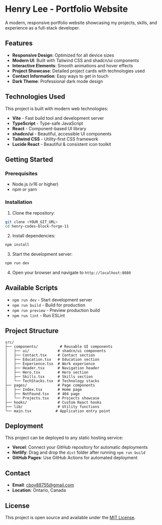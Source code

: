 # Henry Lee - Portfolio Website

A modern, responsive portfolio website showcasing my projects, skills, and experience as a full-stack developer.

## Features

- **Responsive Design**: Optimized for all device sizes
- **Modern UI**: Built with Tailwind CSS and shadcn/ui components
- **Interactive Elements**: Smooth animations and hover effects
- **Project Showcase**: Detailed project cards with technologies used
- **Contact Information**: Easy ways to get in touch
- **Dark Theme**: Professional dark mode design

## Technologies Used

This project is built with modern web technologies:

- **Vite** - Fast build tool and development server
- **TypeScript** - Type-safe JavaScript
- **React** - Component-based UI library
- **shadcn/ui** - Beautiful, accessible UI components
- **Tailwind CSS** - Utility-first CSS framework
- **Lucide React** - Beautiful & consistent icon toolkit

## Getting Started

### Prerequisites

- Node.js (v16 or higher)
- npm or yarn

### Installation

1. Clone the repository:
```bash
git clone <YOUR_GIT_URL>
cd henry-codes-block-forge-11
```

2. Install dependencies:
```bash
npm install
```

3. Start the development server:
```bash
npm run dev
```

4. Open your browser and navigate to `http://localhost:8080`

## Available Scripts

- `npm run dev` - Start development server
- `npm run build` - Build for production
- `npm run preview` - Preview production build
- `npm run lint` - Run ESLint

## Project Structure

```
src/
├── components/          # Reusable UI components
│   ├── ui/             # shadcn/ui components
│   ├── Contact.tsx     # Contact section
│   ├── Education.tsx   # Education section
│   ├── Experience.tsx  # Work experience
│   ├── Header.tsx      # Navigation header
│   ├── Hero.tsx        # Hero section
│   ├── Skills.tsx      # Skills section
│   └── TechStacks.tsx  # Technology stacks
├── pages/              # Page components
│   ├── Index.tsx       # Home page
│   ├── NotFound.tsx    # 404 page
│   └── Projects.tsx    # Projects showcase
├── hooks/              # Custom React hooks
├── lib/                # Utility functions
└── main.tsx           # Application entry point
```

## Deployment

This project can be deployed to any static hosting service:

- **Vercel**: Connect your GitHub repository for automatic deployments
- **Netlify**: Drag and drop the `dist` folder after running `npm run build`
- **GitHub Pages**: Use GitHub Actions for automated deployment

## Contact

- **Email**: cboy88755@gmail.com
- **Location**: Ontario, Canada

## License

This project is open source and available under the [MIT License](LICENSE).